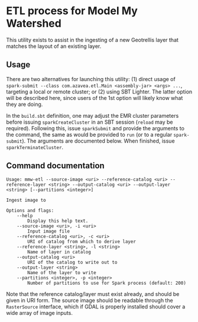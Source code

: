 # ETL process for Model My Watershed

This utility exists to assist in the ingesting of a new Geotrellis layer that matches the layout of an existing layer.

## Usage

There are two alternatives for launching this utility: (1) direct usage of `spark-submit --class com.azavea.etl.Main <assembly-jar> <args> ...`, targeting a local or remote cluster; or (2) using SBT Lighter.  The latter option will be described here, since users of the 1st option will likely know what they are doing.

In the `build.sbt` definition, one may adjust the EMR cluster parameters before issuing `sparkCreateCluster` in an SBT session (`reload` may be required).  Following this, issue `sparkSubmit` and provide the arguments to the command, the same as would be provided to `run` (or to a regular `spark-submit`).  The arguments are documented below.  When finished, issue `sparkTerminateCluster`.

## Command documentation

```
Usage: mmw-etl --source-image <uri> --reference-catalog <uri> --reference-layer <string> --output-catalog <uri> --output-layer <string> [--partitions <integer>]

Ingest image to

Options and flags:
    --help
        Display this help text.
    --source-image <uri>, -i <uri>
        Input image file
    --reference-catalog <uri>, -c <uri>
        URI of catalog from which to derive layer
    --reference-layer <string>, -l <string>
        Name of layer in catalog
    --output-catalog <uri>
        URI of the catalog to write out to
    --output-layer <string>
        Name of the layer to write
    --partitions <integer>, -p <integer>
        Number of partitions to use for Spark process (default: 200)
```

Note that the reference catalog/layer must exist already, and should be given in URI form.  The source image should be readable through the `RasterSource` interface, which if GDAL is properly installed should cover a wide array of image inputs.
